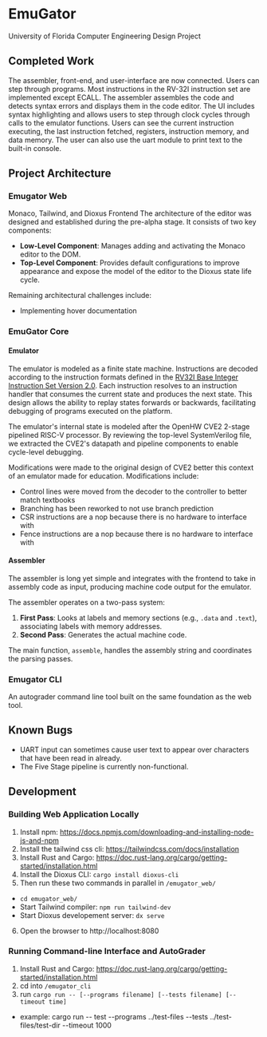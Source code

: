 # EmuGator
University of Florida Computer Engineering Design Project

## Completed Work
The assembler, front-end, and user-interface are now connected. Users can step through programs. Most instructions in the RV-32I instruction set are implemented except ECALL. The assembler assembles the code and detects syntax errors and displays them in the code editor. The UI includes syntax highlighting and allows users to step through clock cycles through calls to the emulator functions. Users can see the current instruction executing, the last instruction fetched, registers, instruction memory, and data memory. The user can also use the uart module to print text to the built-in console.

## Project Architecture

### Emugator Web

Monaco, Tailwind, and Dioxus Frontend
The architecture of the editor was designed and established during the pre-alpha stage. It consists of two key components:
- **Low-Level Component**: Manages adding and activating the Monaco editor to the DOM.
- **Top-Level Component**: Provides default configurations to improve appearance and expose the model of the editor to the Dioxus state life cycle.

Remaining architectural challenges include:
- Implementing hover documentation

### EmuGator Core

#### Emulator

The emulator is modeled as a finite state machine. Instructions are decoded according to the instruction formats defined in the [RV32I Base Integer Instruction Set Version 2.0](https://riscv.org/wp-content/uploads/2017/05/riscv-spec-v2.2.pdf). Each instruction resolves to an instruction handler that consumes the current state and produces the next state. This design allows the ability to replay states forwards or backwards, facilitating debugging of programs executed on the platform.

The emulator's internal state is modeled after the OpenHW CVE2 2-stage pipelined RISC-V processor. By reviewing the top-level SystemVerilog file, we extracted the CVE2's datapath and pipeline components to enable cycle-level debugging.

Modifications were made to the original design of CVE2 better this context of an emulator made for education. Modifications include:
- Control lines were moved from the decoder to the controller to better match textbooks
- Branching has been reworked to not use branch prediction
- CSR instructions are a nop because there is no hardware to interface with
- Fence instructions are a nop because there is no hardware to interface with

#### Assembler
The assembler is long yet simple and integrates with the frontend to take in assembly code as input, producing machine code output for the emulator.

The assembler operates on a two-pass system:
1. **First Pass**: Looks at labels and memory sections (e.g., `.data` and `.text`), associating labels with memory addresses.
2. **Second Pass**: Generates the actual machine code.

The main function, `assemble`, handles the assembly string and coordinates the parsing passes.

### Emugator CLI

An autograder command line tool built on the same foundation as the web tool.

## Known Bugs
- UART input can sometimes cause user text to appear over characters that have been read in already.
- The Five Stage pipeline is currently non-functional.

## Development

### Building Web Application Locally
1. Install npm: https://docs.npmjs.com/downloading-and-installing-node-js-and-npm
2. Install the tailwind css cli: https://tailwindcss.com/docs/installation
3. Install Rust and Cargo: https://doc.rust-lang.org/cargo/getting-started/installation.html 
4. Install the Dioxus CLI: `cargo install dioxus-cli`
5. Then run these two commands in parallel in `/emugator_web/`
  - `cd emugator_web/`
  - Start Tailwind compiler: `npm run tailwind-dev`
  - Start Dioxus developement server: `dx serve`
6. Open the browser to http://localhost:8080

### Running Command-line Interface and AutoGrader
1. Install Rust and Cargo: https://doc.rust-lang.org/cargo/getting-started/installation.html 
2. cd into `/emugator_cli`
3. run `cargo run -- [--programs filename] [--tests filename] [--timeout time]`
  - example: cargo run -- test --programs ../test-files --tests ../test-files/test-dir --timeout 1000
